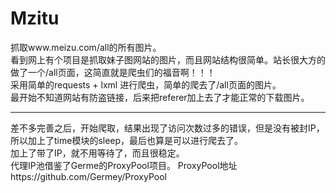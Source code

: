# Mzitu
抓取www.meizu.com/all的所有图片。
<br>
看到网上有个项目是抓取妹子图网站的图片，而且网站结构很简单。站长很大方的做了一个/all页面，这简直就是爬虫们的福音啊！！！
<br>
采用简单的requests + lxml 进行爬虫，简单的爬去了/all页面的图片。
<br>
最开始不知道网站有防盗链接，后来把referer加上去了才能正常的下载图片。
<br>
<hr> 差不多完善之后，开始爬取，结果出现了访问次数过多的错误，但是没有被封IP，所以加上了time模块的sleep，最后也算是可以进行爬去了。</hr>
<br>
加上了带了IP，就不用等待了，而且很稳定。
<br>
代理IP池借鉴了Germe的ProxyPool项目。
ProxyPool地址 https://github.com/Germey/ProxyPool
